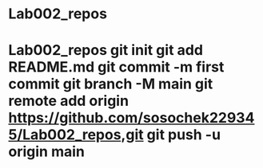 # Lab002_repos
# Lab002_repos git init git add README.md git commit -m first commit git branch -M main git remote add origin https://github.com/sosochek229345/Lab002_repos,git git push -u origin main
